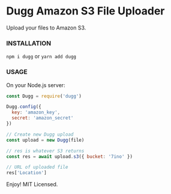# Dugg Amazon S3 File Uploader

Upload your files to Amazon S3.

### INSTALLATION
```npm i dugg``` or ```yarn add dugg```

### USAGE
On your Node.js server:
```javascript
const Dugg = require('dugg')

Dugg.config({
  key: 'amazon_key',
  secret: 'amazon_secret'
})

// Create new Dugg upload
const upload = new Dugg(file)

// res is whatever S3 returns
const res = await upload.s3({ bucket: '7ino' })

// URL of uploaded file
res['Location']
```
Enjoy! MIT Licensed.
